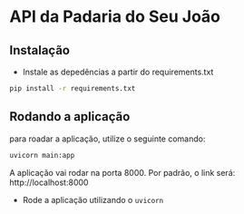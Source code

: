 # API da Padaria do Seu João

## Instalação

- Instale as depedências a partir do requirements.txt

```bash
pip install -r requirements.txt
```

## Rodando a aplicação

para roadar a aplicação, utilize o seguinte comando:

```bash
uvicorn main:app
```

A aplicação vai rodar na porta 8000. Por padrão, o link será: http://localhost:8000

- Rode a aplicação utilizando o `uvicorn`